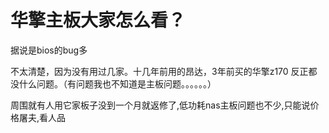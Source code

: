 # 华擎主板大家怎么看？


据说是bios的bug多

不太清楚，因为没有用过几家。十几年前用的昂达，3年前买的华擎z170 反正都没什么问题。（有问题我也不知道是主板问题。。。。。。）

周围就有人用它家板子没到一个月就返修了,低功耗nas主板问题也不少,只能说价格屠夫,看人品
